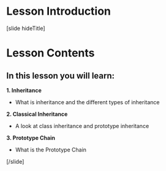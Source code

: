 # Lesson Introduction

[slide hideTitle]

# Lesson Contents


## In this lesson you will learn:

**1. Inheritance**

-  What is inheritance and the different types of inheritance

**2. Classical Inheritance**

-  A look at class inheritance and prototype inheritance

**3. Prototype Chain**

-  What is the Prototype Chain

[/slide]
